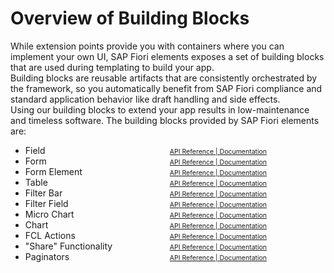 # Overview of Building Blocks

While extension points provide you with containers where you can implement your own UI, SAP Fiori elements exposes a set of building blocks that are used during templating to build your app.\
Building blocks are reusable artifacts that are consistently orchestrated by the framework, so you automatically benefit from SAP Fiori compliance and standard application behavior like draft handling and side effects.\
Using our building blocks to extend your app results in low-maintenance and timeless software.
The building blocks provided by SAP Fiori elements are:

<ul style="columns: 2; max-width: 28rem">
	<li>Field</li>
    <li>Form</li>
    <li>Form Element</li>
    <li>Table</li>
    <li>Filter Bar</li>
    <li>Filter Field</li>
    <li>Micro Chart</li>
    <li>Chart</li>
    <li>FCL Actions</li>
    <li>"Share" Functionality</li>
    <li>Paginators</li>
    <li style="list-style-type: none"><a style="font-size: 0.75em" href="../../../../../../../#/api/sap.fe.macros.Field" target="_blank">API Reference | </a> <a style="font-size: 0.75em" href="../../../../../../../#/topic/5260b9ca249f465ab33769b9edb442aa" target="_blank">Documentation</a></li>
    <li style="list-style-type: none"><a style="font-size: 0.75em" href="../../../../../../../#/api/sap.fe.macros.Form" target="_blank">API Reference | </a> <a style="font-size: 0.75em" href="../../../../../../../#/topic/391aad28bfc64616abe2500a631391c1" target="_blank">Documentation</a> </li>
    <li style="list-style-type: none"><a style="font-size: 0.75em" href="../../../../../../../#/api/sap.fe.macros.FormElement" target="_blank">API Reference | </a> <a style="font-size: 0.75em" href="../../../../../../../#/topic/b45f038068ca4b68a2d8008c1de5f7fb" target="_blank">Documentation</a></li>
    <li style="list-style-type: none"><a style="font-size: 0.75em" href="../../../../../../../#/api/sap.fe.macros.Table" target="_blank">API Reference | </a> <a style="font-size: 0.75em" href="../../../../../../../#/topic/3801656db27b4b7a9099b6ed5fa1d769" target="_blank">Documentation</a></li>
    <li style="list-style-type: none"><a style="font-size: 0.75em" href="../../../../../../../#/api/sap.fe.macros.FilterBar" target="_blank">API Reference | </a> <a style="font-size: 0.75em" href="../../../../../../../#/topic/78386110817d43978ffd6988d1704e38" target="_blank">Documentation</a></li>
    <li style="list-style-type: none"><a style="font-size: 0.75em" href="../../../../../../../#/api/sap.fe.macros.FilterField" target="_blank">API Reference | </a> <a style="font-size: 0.75em" href="../../../../../../../#/topic/2df783760a8e4540ad19ce5ec3ed91c8" target="_blank">Documentation</a></li>
    <li style="list-style-type: none"><a style="font-size: 0.75em" href="../../../../../../../#/api/sap.fe.macros.MicroChart" target="_blank">API Reference | </a> <a style="font-size: 0.75em" href="../../../../../../../#/topic/74554b4ca1de49aea42e2c309946ba05" target="_blank">Documentation</a></li>
    <li style="list-style-type: none"><a style="font-size: 0.75em" href="../../../../../../../#/api/sap.fe.macros.Chart" target="_blank">API Reference | </a> <a style="font-size: 0.75em" href="../../../../../../../#/topic/52d065ab8bb740c58c834a0c985e3b9e" target="_blank">Documentation</a></li>
    <li style="list-style-type: none"><a style="font-size: 0.75em" href="../../../../../../../#/api/sap.fe.macros.FlexibleColumnLayoutActions" target="_blank">API Reference | </a> <a style="font-size: 0.75em" href="../../../../../../../#/topic/1ba680b7ed6f4b1f8415c0a196264a6c" target="_blank">Documentation</a></li>
    <li style="list-style-type: none"><a style="font-size: 0.75em" href="../../../../../../../#/api/sap.fe.macros.Share" target="_blank">API Reference | </a> <a style="font-size: 0.75em" href="../../../../../../../#/topic/41b02dfe1ac44d72bb766f5fc3e3d244" target="_blank">Documentation</a></li>
    <li style="list-style-type: none"><a style="font-size: 0.75em" href="../../../../../../../#/api/sap.fe.macros.Paginator" target="_blank">API Reference | </a> <a style="font-size: 0.75em" href="../../../../../../../#/topic/997292b38e584e6aa6d848f22e4422fd" target="_blank">Documentation</a></li>
</ul>
